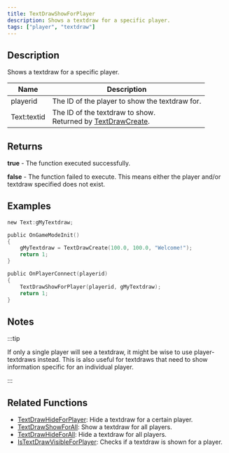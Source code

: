 ```yaml
---
title: TextDrawShowForPlayer
description: Shows a textdraw for a specific player.
tags: ["player", "textdraw"]
---
```


## Description

Shows a textdraw for a specific player.

| Name        | Description                                                                        |
| ----------- | ---------------------------------------------------------------------------------- |
| playerid    | The ID of the player to show the textdraw for.                                     |
| Text:textid | The ID of the textdraw to show.<br />Returned by [TextDrawCreate](TextDrawCreate). |

## Returns

**true** - The function executed successfully.

**false** - The function failed to execute. This means either the player and/or textdraw specified does not exist.

## Examples

```c
new Text:gMyTextdraw;

public OnGameModeInit()
{
    gMyTextdraw = TextDrawCreate(100.0, 100.0, "Welcome!");
    return 1;
}

public OnPlayerConnect(playerid)
{
    TextDrawShowForPlayer(playerid, gMyTextdraw);
    return 1;
}
```

## Notes

:::tip

If only a single player will see a textdraw, it might be wise to use player-textdraws instead. This is also useful for textdraws that need to show information specific for an individual player.

:::

## Related Functions

- [TextDrawHideForPlayer](TextDrawHideForPlayer): Hide a textdraw for a certain player.
- [TextDrawShowForAll](TextDrawShowForAll): Show a textdraw for all players.
- [TextDrawHideForAll](TextDrawHideForAll): Hide a textdraw for all players.
- [IsTextDrawVisibleForPlayer](IsTextDrawVisibleForPlayer): Checks if a textdraw is shown for a player.
